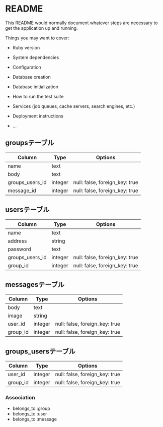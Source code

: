 # README

This README would normally document whatever steps are necessary to get the
application up and running.

Things you may want to cover:

* Ruby version

* System dependencies

* Configuration

* Database creation

* Database initialization

* How to run the test suite

* Services (job queues, cache servers, search engines, etc.)

* Deployment instructions

* ...
## groupsテーブル

|Column|Type|Options|
|------|----|-------|
|name|text|
|body|text|
|groups_users_id|integer|null: false, foreign_key: true|
|message_id|integer|null: false, foreign_key: true|
## usersテーブル

|Column|Type|Options|
|------|----|-------|
|name|text|
|address|string|
|password|text|
|groups_users_id|integer|null: false, foreign_key: true|
|group_id|integer|null: false, foreign_key: true|
## messagesテーブル

|Column|Type|Options|
|------|----|-------|
|body|text|
|image|string|
|user_id|integer|null: false, foreign_key: true|
|group_id|integer|null: false, foreign_key: true|
## groups_usersテーブル

|Column|Type|Options|
|------|----|-------|
|user_id|integer|null: false, foreign_key: true|
|group_id|integer|null: false, foreign_key: true|

### Association
- belongs_to :group
- belongs_to :user
- belongs_to :message